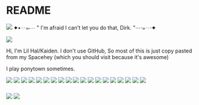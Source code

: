 # README

<img src="https://d2bzx2vuetkzse.cloudfront.net/fit-in/0x450/unshoppable_producs/15171151-217e-4646-b7d3-b940eec0759e.png"/>
✦•┈๑⋅⋯ " I'm afraid I can't let you do that, Dirk. "⋯⋅๑┈·✦ <br>

<img src="https://24.media.tumblr.com/5577781cb0ab139db3b349f9a27792fe/tumblr_mg6ckrztVW1qidv0po1_r1_250.gif"/> <br>

Hi, I'm Lil Hal/Kaiden. I don't use GitHub, So most of this is just copy pasted from my Spacehey (which you should visit because it's awesome)

I play ponytown sometimes. 

<img src="https://images-wixmp-ed30a86b8c4ca887773594c2.wixmp.com/f/6a3027db-491d-42a7-b90b-1e22a42630c8/d52c31g-6406cb75-cea5-41a5-9349-64b4936ff16b.png?token=eyJ0eXAiOiJKV1QiLCJhbGciOiJIUzI1NiJ9.eyJzdWIiOiJ1cm46YXBwOjdlMGQxODg5ODIyNjQzNzNhNWYwZDQxNWVhMGQyNmUwIiwiaXNzIjoidXJuOmFwcDo3ZTBkMTg4OTgyMjY0MzczYTVmMGQ0MTVlYTBkMjZlMCIsIm9iaiI6W1t7InBhdGgiOiJcL2ZcLzZhMzAyN2RiLTQ5MWQtNDJhNy1iOTBiLTFlMjJhNDI2MzBjOFwvZDUyYzMxZy02NDA2Y2I3NS1jZWE1LTQxYTUtOTM0OS02NGI0OTM2ZmYxNmIucG5nIn1dXSwiYXVkIjpbInVybjpzZXJ2aWNlOmZpbGUuZG93bmxvYWQiXX0.poKg6vCG5cwThYEtz4_b75USZjfwt79fVOS0xPewmVw"/>
<img src="https://images-wixmp-ed30a86b8c4ca887773594c2.wixmp.com/f/b209db5d-6f77-47b7-b25d-ef6096478197/d4x5kbh-25f90b5b-90aa-4ae2-ba46-dd631571749f.png?token=eyJ0eXAiOiJKV1QiLCJhbGciOiJIUzI1NiJ9.eyJzdWIiOiJ1cm46YXBwOjdlMGQxODg5ODIyNjQzNzNhNWYwZDQxNWVhMGQyNmUwIiwiaXNzIjoidXJuOmFwcDo3ZTBkMTg4OTgyMjY0MzczYTVmMGQ0MTVlYTBkMjZlMCIsIm9iaiI6W1t7InBhdGgiOiJcL2ZcL2IyMDlkYjVkLTZmNzctNDdiNy1iMjVkLWVmNjA5NjQ3ODE5N1wvZDR4NWtiaC0yNWY5MGI1Yi05MGFhLTRhZTItYmE0Ni1kZDYzMTU3MTc0OWYucG5nIn1dXSwiYXVkIjpbInVybjpzZXJ2aWNlOmZpbGUuZG93bmxvYWQiXX0.S-7uKK_pQItQanouLwACkPgIj9dktluAPcyw0Evb4Pg"/>
<img src="https://images-wixmp-ed30a86b8c4ca887773594c2.wixmp.com/f/6728fd21-0c3a-4fb1-85de-8e90c5d13421/d3gixfc-c299b561-ce37-4bb4-8775-464f93eb1bb4.gif?token=eyJ0eXAiOiJKV1QiLCJhbGciOiJIUzI1NiJ9.eyJzdWIiOiJ1cm46YXBwOjdlMGQxODg5ODIyNjQzNzNhNWYwZDQxNWVhMGQyNmUwIiwiaXNzIjoidXJuOmFwcDo3ZTBkMTg4OTgyMjY0MzczYTVmMGQ0MTVlYTBkMjZlMCIsIm9iaiI6W1t7InBhdGgiOiJcL2ZcLzY3MjhmZDIxLTBjM2EtNGZiMS04NWRlLThlOTBjNWQxMzQyMVwvZDNnaXhmYy1jMjk5YjU2MS1jZTM3LTRiYjQtODc3NS00NjRmOTNlYjFiYjQuZ2lmIn1dXSwiYXVkIjpbInVybjpzZXJ2aWNlOmZpbGUuZG93bmxvYWQiXX0.jHSYLDVjB9mXtI6HZbl6usrgklnWDphtno3d7HBPzC0"/>
<img src="https://images-wixmp-ed30a86b8c4ca887773594c2.wixmp.com/f/51775847-64ae-40df-b4ea-c44b54654e7c/d55wuzx-cc9e37cc-76e5-4230-b393-d62ae56c5141.png?token=eyJ0eXAiOiJKV1QiLCJhbGciOiJIUzI1NiJ9.eyJzdWIiOiJ1cm46YXBwOjdlMGQxODg5ODIyNjQzNzNhNWYwZDQxNWVhMGQyNmUwIiwiaXNzIjoidXJuOmFwcDo3ZTBkMTg4OTgyMjY0MzczYTVmMGQ0MTVlYTBkMjZlMCIsIm9iaiI6W1t7InBhdGgiOiJcL2ZcLzUxNzc1ODQ3LTY0YWUtNDBkZi1iNGVhLWM0NGI1NDY1NGU3Y1wvZDU1d3V6eC1jYzllMzdjYy03NmU1LTQyMzAtYjM5My1kNjJhZTU2YzUxNDEucG5nIn1dXSwiYXVkIjpbInVybjpzZXJ2aWNlOmZpbGUuZG93bmxvYWQiXX0.LOWaxhhQn0lFJhzyjYlmWdOK_skLboV1sASrLF8dtIQ"/>
<img src="https://images-wixmp-ed30a86b8c4ca887773594c2.wixmp.com/f/59dcb961-e7d3-4181-a030-ab50be29e071/d4ddm1v-f673c263-2092-4caf-8b34-f905b598369c.gif?token=eyJ0eXAiOiJKV1QiLCJhbGciOiJIUzI1NiJ9.eyJzdWIiOiJ1cm46YXBwOjdlMGQxODg5ODIyNjQzNzNhNWYwZDQxNWVhMGQyNmUwIiwiaXNzIjoidXJuOmFwcDo3ZTBkMTg4OTgyMjY0MzczYTVmMGQ0MTVlYTBkMjZlMCIsIm9iaiI6W1t7InBhdGgiOiJcL2ZcLzU5ZGNiOTYxLWU3ZDMtNDE4MS1hMDMwLWFiNTBiZTI5ZTA3MVwvZDRkZG0xdi1mNjczYzI2My0yMDkyLTRjYWYtOGIzNC1mOTA1YjU5ODM2OWMuZ2lmIn1dXSwiYXVkIjpbInVybjpzZXJ2aWNlOmZpbGUuZG93bmxvYWQiXX0.zopN0aa2s6hPTwRqwoRqKozQHUTAQlbO2Lu4jTfSgo4"/>
<img src="https://images-wixmp-ed30a86b8c4ca887773594c2.wixmp.com/f/f9147811-8862-482e-a9f1-86fe2ca2ef44/d524zvu-35831a3c-01fe-4d96-af46-aa982ea2e2d8.png?token=eyJ0eXAiOiJKV1QiLCJhbGciOiJIUzI1NiJ9.eyJzdWIiOiJ1cm46YXBwOjdlMGQxODg5ODIyNjQzNzNhNWYwZDQxNWVhMGQyNmUwIiwiaXNzIjoidXJuOmFwcDo3ZTBkMTg4OTgyMjY0MzczYTVmMGQ0MTVlYTBkMjZlMCIsIm9iaiI6W1t7InBhdGgiOiJcL2ZcL2Y5MTQ3ODExLTg4NjItNDgyZS1hOWYxLTg2ZmUyY2EyZWY0NFwvZDUyNHp2dS0zNTgzMWEzYy0wMWZlLTRkOTYtYWY0Ni1hYTk4MmVhMmUyZDgucG5nIn1dXSwiYXVkIjpbInVybjpzZXJ2aWNlOmZpbGUuZG93bmxvYWQiXX0.8LEPiCVykWlK-U080JA4YvxoAuHnNKqBg2A94kbgUWc"/>
<img src="https://images-wixmp-ed30a86b8c4ca887773594c2.wixmp.com/f/50a027fc-1cd3-4b98-85a9-382d1a8efa3f/d6mbiif-1790f844-cc66-4531-a9d2-5505b08362ee.gif?token=eyJ0eXAiOiJKV1QiLCJhbGciOiJIUzI1NiJ9.eyJzdWIiOiJ1cm46YXBwOjdlMGQxODg5ODIyNjQzNzNhNWYwZDQxNWVhMGQyNmUwIiwiaXNzIjoidXJuOmFwcDo3ZTBkMTg4OTgyMjY0MzczYTVmMGQ0MTVlYTBkMjZlMCIsIm9iaiI6W1t7InBhdGgiOiJcL2ZcLzUwYTAyN2ZjLTFjZDMtNGI5OC04NWE5LTM4MmQxYThlZmEzZlwvZDZtYmlpZi0xNzkwZjg0NC1jYzY2LTQ1MzEtYTlkMi01NTA1YjA4MzYyZWUuZ2lmIn1dXSwiYXVkIjpbInVybjpzZXJ2aWNlOmZpbGUuZG93bmxvYWQiXX0.DGm_EYrUrKM2GuXp-T4IOQxXU8AxxciVnuORAMsm3GM"/>
<img src="https://images-wixmp-ed30a86b8c4ca887773594c2.wixmp.com/f/bd997e34-97c3-4199-ba90-c7ae484e356a/d3hxd6h-5f339389-b0f1-45a2-ac25-16d968fdf9de.gif?token=eyJ0eXAiOiJKV1QiLCJhbGciOiJIUzI1NiJ9.eyJzdWIiOiJ1cm46YXBwOjdlMGQxODg5ODIyNjQzNzNhNWYwZDQxNWVhMGQyNmUwIiwiaXNzIjoidXJuOmFwcDo3ZTBkMTg4OTgyMjY0MzczYTVmMGQ0MTVlYTBkMjZlMCIsIm9iaiI6W1t7InBhdGgiOiJcL2ZcL2JkOTk3ZTM0LTk3YzMtNDE5OS1iYTkwLWM3YWU0ODRlMzU2YVwvZDNoeGQ2aC01ZjMzOTM4OS1iMGYxLTQ1YTItYWMyNS0xNmQ5NjhmZGY5ZGUuZ2lmIn1dXSwiYXVkIjpbInVybjpzZXJ2aWNlOmZpbGUuZG93bmxvYWQiXX0.1uOxE57dD6S92xaFibDVLp-t6Iq6TUZQv2pHVtki0zo"/>
<img src="https://pbs.twimg.com/media/GlYIPwYWcAEab8G?format=jpg&name=120x120"/>
<img src="https://pbs.twimg.com/media/GlYIPwlWQAMiOQi?format=jpg&name=120x120"/>
<img src="https://pbs.twimg.com/media/GlYIPwaWQAAklKT?format=jpg&name=120x120"/>
<img src="https://pbs.twimg.com/media/GlYIPwfWsAA8fzT?format=jpg&name=120x120"/>
<img src="https://pbs.twimg.com/media/GlYIb56XAAAdTaY?format=jpg&name=120x120"/>
<img src="https://pbs.twimg.com/media/GlYIb58W4AAuI3-?format=jpg&name=120x120"/>
<img src="https://pbs.twimg.com/media/GlYIb52W4AA_1kl?format=jpg&name=120x120"/>
<img src="https://pbs.twimg.com/media/GlYIb50XEAAvC6i?format=jpg&name=120x120"/>
<img src="https://pbs.twimg.com/media/GlYIi7xWgAENxah?format=jpg&name=120x120"/>
<img src="https://pbs.twimg.com/media/GlYIi75WoAAar6q?format=jpg&name=120x120"/>
<img src="https://pbs.twimg.com/media/GlYIi76XMAAAjDW?format=jpg&name=120x120"/>


<style>
@import url('https://fonts.googleapis.com/css2?family=Lato:wght@700&family=Roboto:wght@700&display=swap');
</style>

<style>
.test_code_1 {
    font-size: 20px;
    font-family: Lato, sans-serrif;
</style>

<div class="test_code_1"><marquee behavior="scroll" direction="left"><font color="#ffffff">credit if you use, warning, they're really bad and the quality is ass cheeks but if you REALLY like them go off I guess and suppose</font></marquee></div>
<img src="https://d2bzx2vuetkzse.cloudfront.net/fit-in/0x450/unshoppable_producs/15171151-217e-4646-b7d3-b940eec0759e.png"/>

<img src="https://d2bzx2vuetkzse.cloudfront.net/fit-in/0x450/unshoppable_producs/15171151-217e-4646-b7d3-b940eec0759e.png"/>
